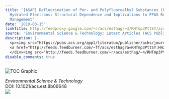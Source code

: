 ```yaml
---
title: '[ASAP] Defluorination of Per- and Polyfluoroalkyl Substances (PFASs) with
  Hydrated Electrons: Structural Dependence and Implications to PFAS Remediation and
  Management'
date: '2019-03-15'
linkTitle: http://feedproxy.google.com/~r/acs/esthag/~3/RHTmp3PttSY/acs.est.8b06648
source: 'Environmental Science & Technology: Latest Articles (ACS Publications)'
description: |-
  <p><img src="https://pubs.acs.org/appl/literatum/publisher/achs/journals/content/esthag/0/esthag.ahead-of-print/acs.est.8b06648/20190315/images/medium/es-2018-06648g_0008.gif" alt="TOC Graphic"/></p><div><cite>Environmental Science & Technology</cite></div><div>DOI: 10.1021/acs.est.8b06648</div><div class="feedflare">
  <a href="http://feeds.feedburner.com/~ff/acs/esthag?a=RHTmp3PttSY:HH2MM2OL1Dc:yIl2AUoC8zA"><img src="http://feeds.feedburner.com/~ff/acs/esthag?d=yIl2AUoC8zA" border="0"></img></a>
  </div><img src="http://feeds.feedburner.com/~r/acs/esthag/~4/RHTmp3PttSY" height="1" width="1" ...
disable_comments: true
---
```

<p><img src="https://pubs.acs.org/appl/literatum/publisher/achs/journals/content/esthag/0/esthag.ahead-of-print/acs.est.8b06648/20190315/images/medium/es-2018-06648g_0008.gif" alt="TOC Graphic"/></p><div><cite>Environmental Science & Technology</cite></div><div>DOI: 10.1021/acs.est.8b06648</div><div class="feedflare">
<a href="http://feeds.feedburner.com/~ff/acs/esthag?a=RHTmp3PttSY:HH2MM2OL1Dc:yIl2AUoC8zA"><img src="http://feeds.feedburner.com/~ff/acs/esthag?d=yIl2AUoC8zA" border="0"></img></a>
</div><img src="http://feeds.feedburner.com/~r/acs/esthag/~4/RHTmp3PttSY" height="1" width="1" ...